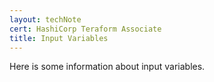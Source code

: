 ```yaml
---
layout: techNote
cert: HashiCorp Teraform Associate
title: Input Variables
---
```

Here is some information about input variables.
